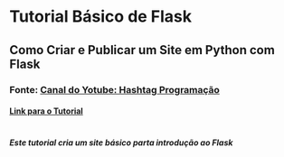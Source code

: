 # Tutorial Básico de Flask
## Como Criar e Publicar um Site em Python com Flask
### Fonte: [**Canal do Yotube: Hashtag Programação**](https://harve.com.br)
#### [Link para o Tutorial](https://www.youtube.com/watch?v=K2ejI4z8Mbg&t) 
#
##### Este tutorial cria um site básico parta introdução ao Flask
